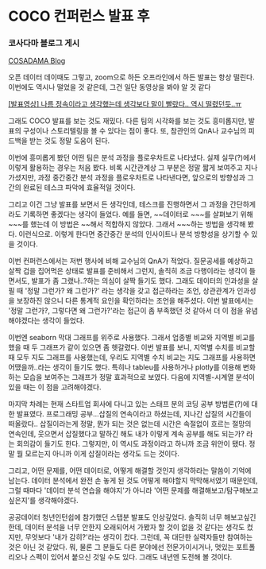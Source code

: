 # COCO 컨퍼런스 발표 후

### 코사다마 블로그 게시

[COSADAMA Blog](https://www.blog.cosadama.com/articles/coco-2021-delivery)

오픈 데이터 데이때도 그렇고, zoom으로 하든 오프라인에서 하든 발표는 항상 떨린다. 이번에도 역시나 떨었을 것 같은데, 그건 일단 동영상을 봐야 알 것 같다

[[발표영상] 나름 정속이라고 생각했는데 생각보다 말이 빨랐다.. 역시 떨렸던듯..ㅠ](https://www.youtube.com/watch?v=nTw1hqMxFR4)



그래도 COCO 발표를 보는 것도 재밌다. 다른 팀의 시각화를 보는 것도 흥미롭지만, 발표의 구성이나 스토리텔링을 볼 수 있다는 점이 좋다. 또, 참관인의 QnA나 교수님의 피드백을 받는 것도 정말 도움이 된다.

 이번에 흥미롭게 봤던 어떤 팀은 분석 과정을 플로우차트로 나타냈다. 실제 실무(?)에서 이렇게 활용하는 경우는 처음 봤다. 비록 시간관계상 그 부분은 정말 짧게 보여주고 지나가셨지만, 과정 중간중간 분석 과정을 플로우차트로 나타낸다면, 앞으로의 방향성과 그간의 완료된 테스크 파악에 효율적일 것이다.

그리고 이건 그냥 발표를 보면서 든 생각인데, 테스크를 진행하면서 그 과정을 간단하게라도 기록하면 좋겠다는 생각이 들었다.  예를 들면, ~~데이터로 ~~~를 살펴보기 위해 ~~~를 했는데 이 방법은 ~~해서 적합하지 않았다. 그래서 ~~~하는 방법을 생각해 봤다. 이런식으로. 이렇게 한다면 중간중간 분석의 인사이트나 분석 방향성을 상기할 수 있을 것이다.

이번 컨퍼런스에서는 저번 행사에 비해 교수님의 QnA가 적었다. 질문공세를 예상하고 살짝 겁을 집어먹은 상태로 발표를 준비해서 그런지, 솔직히 조금 다행이라는 생각이 들면서도, 발표가 좀 그랬나..?하는 의심이 살짝 들기도 했다. 그래도 데이터의 인과성을 살필 때 '정말 그런가? 왜 그런가?' 라는 생각을 갖고 접근하라는 조언, 상관관계가 인과성을 보장하진 않으니 다른 통계적 요인을 확인하라는 조언을 해주셨다. 이번 발표에서는 '정말 그런가?, 그렇다면 왜 그런가?'라는 접근이 좀 부족했던 것 같아서 더 이 점을 유념해야겠다는 생각이 들었다.

이번엔 seaborn 막대 그래프를 위주로 사용했다. 그래서 업종별 비교와 지역별 비교를 했을 때 두 그래프가 같이 있으면 좀 헷갈렸다. 이번 발표를 보니, 지역별 수치를 비교할 때 모두 지도 그래프를 사용했는데, 우리도 지역별 수치 비교는 지도 그래프를 사용하면 어땠을까..라는 생각이 들기도 했다. 특히나 tableu를 사용하거나 plotly를 이용해  변화하는 모습을 보여주는 그래프가 정말 효과적으로 보였다. 다음에 지역별-시계열 분석이 있을 때는 이 점을 고려해야겠다. 

마지막 차례는 현재 스타트업 회사에 다니고 있는 스태프 분의 코딩 공부 방법론(?)에 대한 발표였다. 프로그래밍 공부...삽질의 연속이라고 하셨는데, 지나간 삽질의 시간들이 떠올랐다.. 삽질이라는게 정말, 뭔가 되는 것은 없는데 시간은 속절없이 흐르는 절망의 연속인데,  웃으면서 삽질했다고 말하긴 해도 내가 이렇게 계속 공부를 해도 되는가? 라는 회의감이 들기도 한다. 그렇지만, 이 역시도 과정이라고 하니까 조금 위안이 됐다. 정말 뭘 모르는지 아니까 이게 삽질이라는 생각도 드는 것이다. 

그리고, 어떤 문제를, 어떤 데이터로, 어떻게 해결할 것인지 생각하라는 말씀이 기억에 남는다. 데이터 분석에서 완전 손 놓게 된 것도 어떻게 해야할지 막막해서였기 때문인데, 그럴 때마다 '데이터 분석 연습을 해야지'가 아니라 '어떤 문제를 해결해보고/탐구해보고 싶은지'를 생각해야겠다.

공공데이터 청년인턴쉽에 참가했던 스탭분 발표도 인상깊었다. 솔직히 너무 해보고싶긴 한데, 데이터 분석을 너무 안한지 오래되어서 가봤자 할 것이 없을 것 같다는 생각도 컸지만, 무엇보다 '내가 감히?'라는 생각이 컸다. 그런데, 꼭 대단한 실력자들만 참여하는 것은 아닌 것 같았다. 뭐, 물론 그 분들도 다른 분야에선 전문가이시거나, 멋있는 포트폴리오나 스펙이 있어서 붙으신 것일 수도 있다. 그래도 내년엔 도전해 볼 것이다.
